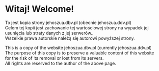 # Witaj! Welcome! 

To jest kopia strony jehoszua.dbv.pl (obecnie jehoszua.ddv.pl)  
Celem tej kopii jest zachowanie tej wartościowej strony na wypadek jej usunięcia lub straty danych z jej serwerów..  
Wszelkie prawa autorskie należą się autorowi powyższej strony.
    
This is a copy of the website jehoszua.dbv.pl (currently jehoszua.ddv.pl)  
The purpose of this copy is to preserve a valuable content of this website for the risk of its removal or lost from its servers.  
All rights are reserved to the author of the above page.

